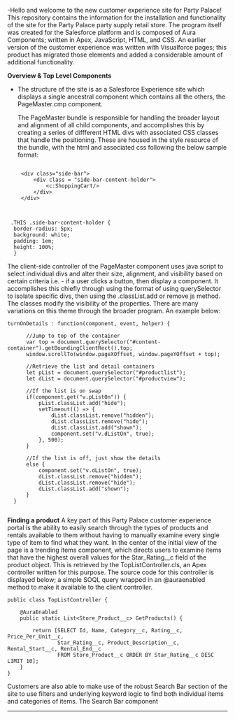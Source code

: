  -Hello and welcome to the new customer experience site for Party Palace! This repository contains the information for the installation and functionality of the site for the Party Palace party supply retail store. The program itself was created for the Salesforce platform and is composed of Aura Components; written in Apex, JavaScript, HTML, and CSS. An earlier version of the customer experience was written with Visualforce pages; this product has migrated those elements and added a considerable amount of additional functionality. 
  
  
  
  
  
  **Overview & Top Level Components**
 - The structure of the site is as a Salesforce Experience site which displays a single ancestral component which contains all the others, the PageMaster.cmp component. 
 
    The PageMaster bundle is responsible for handling the broader layout and alignment of all child components, and accomplishes this by creating a series of diffferent HTML divs with associated CSS classes that handle the positioning. These are housed in the style resource of the bundle, with the html and associated css following the below sample format:
    
   
   ```

    <div class="side-bar">
        <div class = "side-bar-content-holder">
            <c:ShoppingCart/>
        </div>
    </div>

  ```
   

   .THIS .side-bar-content-holder {
    border-radius: 5px;
    background: white;
    padding: 1em;
    height: 100%;
    }

  ```
  
  The client-side controller of the PageMaster component uses java script to select individual divs and alter their size, alignment, and visibility based on certain criteria
  i.e. - if a user clicks a button, then display a component. It accomplishes this chiefly through using the format of using querySelector to isolate specific divs, then using the .classList.add or remove js method. The classes modify the visibility of the properties. There are many variations on this theme through the broader program. An example below:
  
  ```
turnOnDetails : function(component, event, helper) {
        
        //Jump to top of the container
        var top = document.querySelector("#content-container").getBoundingClientRect().top;
        window.scrollTo(window.pageXOffset, window.pageYOffset + top);
        
        //Retrieve the list and detail containers
		let pList = document.querySelector("#productlist");
        let dList = document.querySelector("#productview");
        
        //If the list is on swap
        if(component.get("v.pListOn")) {
            pList.classList.add("hide");
            setTimeout(() => { 
       			dList.classList.remove("hidden");
                dList.classList.remove("hide");
        		dList.classList.add("shown");
            	component.set("v.dListOn", true);
            }, 500);
        }
         
        //If the list is off, just show the details
        else {
            component.set("v.dListOn", true);
        	dList.classList.remove("hidden");
        	dList.classList.remove("hide");
        	dList.classList.add("shown");    
        }
	}
        
 ```
**Finding a product**
A key part of this Party Palace customer experience portal is the ability to easily search through the types of products and rentals available to them without having to manually examine every single type of item to find what they want. In the center of the initial view of the page is a trending items component, which directs users to examine items that have the highest overall values for the Star_Rating__c field of the product object. This is retrieved by the TopListController.cls, an Apex controller written for this purpose.
The source code for this controller is displayed below; a simple SOQL query wrapped in an @auraenabled method to make it available to the client controller.
```
public class TopListController {
	
    @AuraEnabled
    public static List<Store_Product__c> GetProducts() {

        return [SELECT Id, Name, Category__c, Rating__c, Price_Per_Unit__c, 
                Star_Rating__c, Product_Description__c, Rental_Start__c, Rental_End__c 
                FROM Store_Product__c ORDER BY Star_Rating__c DESC LIMIT 10];
    }
}

```
Customers are also able to make use of the robust Search Bar section of the site to use filters and underlying keyword logic to find both individual items and categories of items. The Search Bar component 
















****
